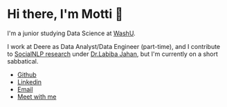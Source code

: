 # Hi there, I'm Motti 👋

I'm a junior studying Data Science at [WashU](https://www.google.com/search?q=washu).


I work at Deere as Data Analyst/Data Engineer (part-time), and I contribute to [SocialNLP research](https://github.com/NLP-in-the-Social-Sciences) under [Dr.Labiba Jahan](https://www.smu.edu/lyle/departments/cs/people/faculty/labiba-jahan), but I'm currently on a short sabbatical.

- [Github](https://github.com/morevolution) 
- [Linkedin](https://www.linkedin.com/in/morevolution/) 
- [Email](mailto:k.motti@wustl.edu)
- [Meet with me](https://calendly.com/morevolution)
